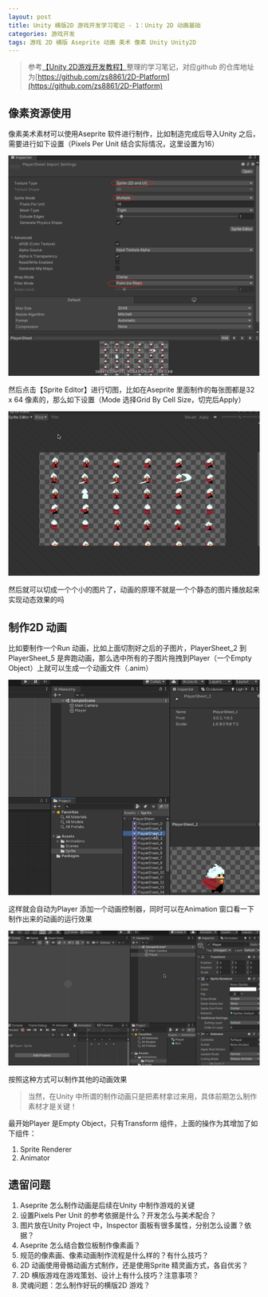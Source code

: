 ```yaml
---
layout: post
title: Unity 横版2D 游戏开发学习笔记 - 1：Unity 2D 动画基础
categories: 游戏开发
tags: 游戏 2D 横版 Aseprite 动画 美术 像素 Unity Unity2D 
---
```


>参考[【Unity 2D游戏开发教程】](https://www.bilibili.com/video/BV1sE411L7kV)整理的学习笔记，对应github 的仓库地址为[https://github.com/zs8861/2D-Platform](https://github.com/zs8861/2D-Platform)

## 像素资源使用

像素美术素材可以使用Aseprite 软件进行制作，比如制造完成后导入Unity 之后，需要进行如下设置（Pixels Per Unit 结合实际情况，这里设置为16）

![](../media/image/2024-10-26/01-01.png)

然后点击【Sprite Editor】进行切图，比如在Aseprite 里面制作的每张图都是32 x 64 像素的，那么如下设置（Mode 选择Grid By Cell Size，切完后Apply）

![](../media/image/2024-10-26/01-02.gif)

然后就可以切成一个个小的图片了，动画的原理不就是一个个静态的图片播放起来实现动态效果的吗

## 制作2D 动画

比如要制作一个Run 动画，比如上面切割好之后的子图片，PlayerSheet_2 到PlayerSheet_5 是奔跑动画，那么选中所有的子图片拖拽到Player（一个Empty Object）上就可以生成一个动画文件（.anim）

![](../media/image/2024-10-26/01-03.gif)

这样就会自动为Player 添加一个动画控制器，同时可以在Animation 窗口看一下制作出来的动画的运行效果

![](../media/image/2024-10-26/01-04.gif)

按照这种方式可以制作其他的动画效果

>当然，在Unity 中所谓的制作动画只是把素材拿过来用，具体前期怎么制作素材才是关键！

最开始Player 是Empty Object，只有Transform 组件，上面的操作为其增加了如下组件：

1. Sprite Renderer
2. Animator

## 遗留问题

1. Aseprite 怎么制作动画是后续在Unity 中制作游戏的关键
2. 设置Pixels Per Unit 的参考依据是什么？开发怎么与美术配合？
3. 图片放在Unity Project 中，Inspector 面板有很多属性，分别怎么设置？依据？
4. Aseprite 怎么结合数位板制作像素画？
5. 规范的像素画、像素动画制作流程是什么样的？有什么技巧？
6. 2D 动画使用骨骼动画方式制作，还是使用Sprite 精灵画方式，各自优劣？
7. 2D 横版游戏在游戏策划、设计上有什么技巧？注意事项？
8. 灵魂问题：怎么制作好玩的横版2D 游戏？